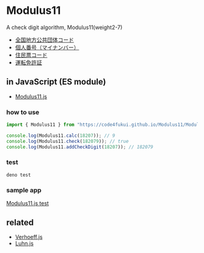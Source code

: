 # Modulus11

A check digit algorithm, Modulus11(weight2-7)

- [全国地方公共団体コード](https://www.soumu.go.jp/main_content/000137948.pdf)
- [個人番号（マイナンバー）](https://www.j-lis.go.jp/data/open/cnt/3/1282/1/H2707_qa.pdf)
- [住民票コード](https://www.soumu.go.jp/main_content/000766944.pdf)
- [運転免許証](https://www.npa.go.jp/laws/notification/koutuu/menkyo/menkyo19810910.pdf)

## in JavaScript (ES module)

- [Modulus11.js](Modulus11.js)

### how to use

```js
import { Modulus11 } from "https://code4fukui.github.io/Modulus11/Modulus11.js";

console.log(Modulus11.calc(18207)); // 9
console.log(Modulus11.check(182079)); // true
console.log(Modulus11.addCheckDigit(18207)); // 182079
```

### test

```
deno test
```

### sample app

[Modulus11.js test](https://code4fukui.github.io/Modulus11/)

## related

- [Verhoeff.js](https://github.com/code4fukui/Verhoeff)
- [Luhn.js](https://github.com/code4fukui/Luhn)
